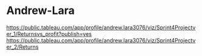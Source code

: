 # Andrew-Lara
https://public.tableau.com/app/profile/andrew.lara3076/viz/Sprint4Projectver_1/Returnsvs_profit?publish=yes
https://public.tableau.com/app/profile/andrew.lara3076/viz/Sprint4Projectver_2/Returns
